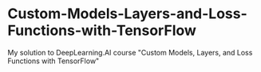 # Custom-Models-Layers-and-Loss-Functions-with-TensorFlow
My solution to DeepLearning.AI course "Custom Models, Layers, and Loss Functions with TensorFlow"
